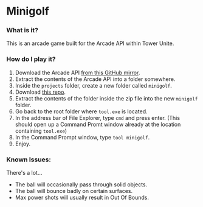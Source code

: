 # Minigolf
### What is it?
This is an arcade game built for the Arcade API within Tower Unite.
### How do I play it?
1. Download the Arcade API [from this GitHub mirror](https://github.com/BOTDan/Arcade-API/releases/tag/v1.1).
2. Extract the contents of the Arcade API into a folder somewhere.
3. Inside the `projects` folder, create a new folder called `minigolf`.
4. Download [this repo](https://github.com/BOTDan/Minigolf/releases/).
5. Extract the contents of the folder inside the zip file into the new `minigolf` folder.
6. Go back to the root folder where `tool.exe` is located. 
7. In the address bar of File Explorer, type `cmd` and press enter. (This should open up a Command Promt window already at the location containing `tool.exe`)
8. In the Command Prompt window, type `tool minigolf`.
9. Enjoy.
### Known Issues:
There's a lot...
- The ball will occasionally pass through solid objects.
- The ball will bounce badly on certain surfaces. 
- Max power shots will usually result in Out Of Bounds. 

